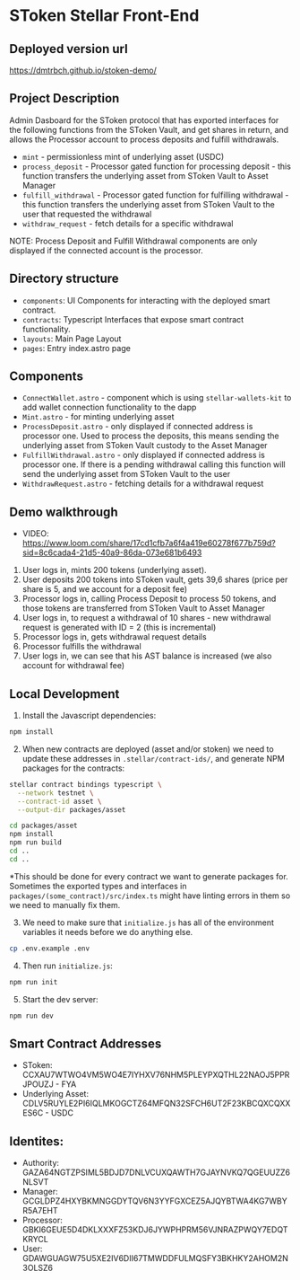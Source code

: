 # SToken Stellar Front-End

## Deployed version url

https://dmtrbch.github.io/stoken-demo/

## Project Description

Admin Dasboard for the SToken protocol that has exported interfaces for the following functions from the SToken Vault, and get shares in return, and allows the Processor account to process deposits and fulfill withdrawals.
- `mint` - permissionless mint of underlying asset (USDC)
- `process_deposit` - Processor gated function for processing deposit - this function transfers the underlying asset from SToken Vault to Asset Manager
- `fulfill_withdrawal` - Processor gated function for fulfilling withdrawal - this function transfers the underlying asset from SToken Vault to the user that requested the withdrawal
- `withdraw_request` - fetch details for a specific withdrawal

NOTE: Process Deposit and Fulfill Withdrawal components are only displayed if the connected account is the processor. 

## Directory structure

- `components`: UI Components for interacting with the deployed smart contract.
- `contracts`: Typescript Interfaces that expose smart contract functionality.
- `layouts`: Main Page Layout
- `pages`: Entry index.astro page

## Components

- `ConnectWallet.astro` - component which is using  `stellar-wallets-kit` to add wallet connection functionality to the dapp
- `Mint.astro` - for minting underlying asset
- `ProcessDeposit.astro` - only displayed if connected address is processor one. Used to process the deposits, this means sending the underlying asset from SToken Vault custody to the Asset Manager
- `FulfillWithdrawal.astro` - only displayed if connected address is processor one. If there is a pending withdrawal calling this function will send the underlying asset from SToken Vault to the user
- `WithdrawRequest.astro` - fetching details for a withdrawal request

## Demo walkthrough

- VIDEO: https://www.loom.com/share/17cd1cfb7a6f4a419e60278f677b759d?sid=8c6cada4-21d5-40a9-86da-073e681b6493

1. User logs in, mints 200 tokens (underlying asset).
2. User deposits 200 tokens into SToken vault, gets 39,6 shares (price per share is 5, and we account for a deposit fee)
3. Processor logs in, calling Process Deposit to process 50 tokens, and those tokens are transferred from SToken Vault to Asset Manager
4. User logs in, to request a withdrawal of 10 shares - new withdrawal request is generated with ID = 2 (this is incremental)
5. Processor logs in, gets withdrawal request details
6. Processor fulfills the withdrawal
7. User logs in, we can see that his AST balance is increased (we also account for withdrawal fee)

## Local Development

1. Install the Javascript dependencies:

```bash
npm install
```

2. When new contracts are deployed (asset and/or stoken) we need to update these addresses in `.stellar/contract-ids/`, and generate NPM packages for the contracts:

```bash
stellar contract bindings typescript \
  --network testnet \
  --contract-id asset \
  --output-dir packages/asset

cd packages/asset
npm install
npm run build
cd ..
cd ..
```
*This should be done for every contract we want to generate packages for. Sometimes the exported types and interfaces in `packages/(some_contract)/src/index.ts` might have linting errors in them so we need to manually fix them.

3. We need to make sure that `initialize.js` has all of the environment variables it needs before we do anything else.

```bash
cp .env.example .env
```

4. Then run `initialize.js`:

```bash
npm run init
```

5. Start the dev server:

```bash
npm run dev
```

## Smart Contract Addresses

- SToken: CCXAU7WTWO4VM5WO4E7IYHXV76NHM5PLEYPXQTHL22NAOJ5PPRJPOUZJ - FYA
- Underlying Asset: CDLV5RUYLE2PI6IQLMKOGCTZ64MFQN32SFCH6UT2F23KBCQXCQXXES6C - USDC

## Identites:

- Authority: GAZA64NGTZPSIML5BDJD7DNLVCUXQAWTH7GJAYNVKQ7QGEUUZZ6NLSVT
- Manager: GCGLDPZ4HXYBKMNGGDYTQV6N3YYFGXCEZ5AJQYBTWA4KG7WBYR5A7EHT
- Processor: GBKI6GEUE5D4DKLXXXFZ53KDJ6JYWPHPRM56VJNRAZPWQY7EDQTKRYCL
- User: GDAWGUAGW75U5XE2IV6DII67TMWDDFULMQSFY3BKHKY2AHOM2N3OLSZ6